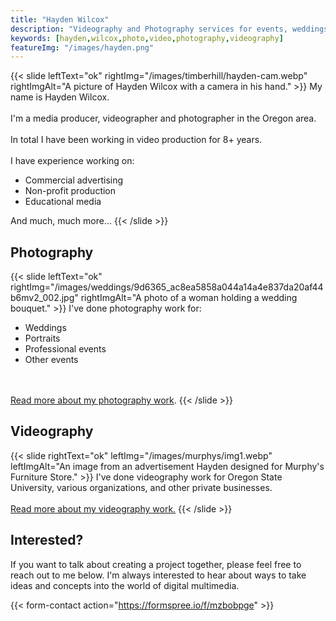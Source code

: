 ```yaml
---
title: "Hayden Wilcox"
description: "Videography and Photography services for events, weddings, and more."
keywords: [hayden,wilcox,photo,video,photography,videography]
featureImg: "/images/hayden.png"
---
```


{{< slide leftText="ok" rightImg="/images/timberhill/hayden-cam.webp" rightImgAlt="A picture of Hayden Wilcox with a camera in his hand." >}}
My name is <span class='b'>Hayden Wilcox</span>.
<br/><br/>
I'm a media producer, videographer and photographer in the Oregon area.
<br/><br/>
In total I have been working in video production for <span class='i'>8+ years</span>.
<br/><br/>
I have experience working on:
<ul>
  <li>Commercial advertising</li>
  <li>Non-profit production</li>
  <li>Educational media</li>
</ul>
And much, much more...
{{< /slide >}}

## Photography

{{< slide leftText="ok" rightImg="/images/weddings/9d6365_ac8ea5858a044a14a4e837da20af44b6mv2_002.jpg" rightImgAlt="A photo of a woman holding a wedding bouquet." >}}
I've done photography work for:
<ul>
  <li>Weddings</li>
  <li>Portraits</li>
  <li>Professional events</li>
  <li>Other events</li>
</ul>
<br/><br/>
<a href="/photo/">Read more about my photography work</a>.
{{< /slide >}}

## Videography

{{< slide rightText="ok" leftImg="/images/murphys/img1.webp" leftImgAlt="An image from an advertisement Hayden designed for Murphy's Furniture Store." >}}
I've done videography work for Oregon State University, various organizations, and other private businesses.
<br/><br/>
<a href="/video/">Read more about my videography work.</a>
{{< /slide >}}

## Interested?

If you want to talk about creating a project together, please feel free to reach out to me below. I'm always interested to hear about ways to take ideas and concepts into the world of digital multimedia.

{{< form-contact action="https://formspree.io/f/mzbobpge" >}}
